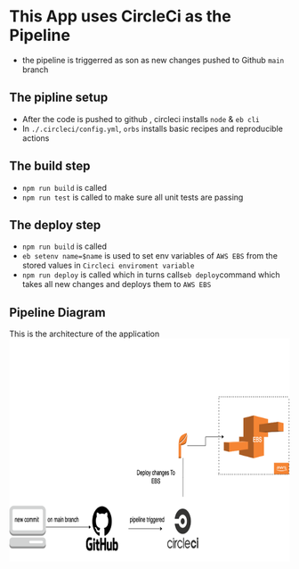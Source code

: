 # This App  uses CircleCi as the Pipeline
- the pipeline is triggerred as son as new changes pushed to Github `main` branch

## The pipline setup
-  After the code is pushed to github , circleci installs `node` & `eb cli`
- In `./.circleci/config.yml`, `orbs` installs basic recipes and reproducible actions 

## The build step
- `npm run build` is called
- `npm run test` is called to make sure all unit tests are passing


## The deploy step
- `npm run build` is called
- `eb setenv name=$name` is used to set env variables of `AWS EBS` from the stored values in `Circleci enviroment variable`
- `npm run deploy` is called which in turns calls` eb deploy `command which takes all new changes and deploys them to `AWS EBS`


## Pipeline Diagram
This is the architecture of the application
<img src="./../deployment-images/Pipeline-diagram.png" alt="url" style="height: 400px; width:100%;"/>
